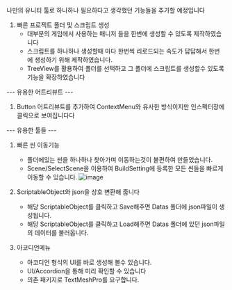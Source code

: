 나만의 유니티 툴로 하나하나 필요하다고 생각했던 기능들을 추가할 예정입니다

1. 빠른 프로젝트 폴더 및 스크립트 생성
   - 대부분의 게임에서 사용하는 매니저 들을 한번에 생성할 수 있도록 제작하였습니다
   - 스크립트를 하나하나 생성할때 마다 한번씩 리로드되는 속도가 답답해서 한번에 생성하기 위해 제작하였습니다.
   - TreeView를 활용하여 폴더를 선택하고 그 폴더에 스크립트를 생성할수 있도록 기능을 확장하였습니다

--- 유용한 어트리뷰트 ---
1. Button 어트리뷰트를 추가하여 ContextMenu와 유사한 방식이지만 인스펙터장에 클릭으로 보여집니다다

--- 유용한 툴들 ---
1. 빠른 씬 이동기능
   - 폴더에있는 씬을 하나하나 찾아가며 이동하는것이 불편하여 만들었습니다.
   - Scene/SelectScene을 이용하여 BuildSetting에 등록한 모든 씬들을 빠르게 이동할 수 있습니다.
![image](https://github.com/user-attachments/assets/87622f7d-255a-4d7f-8148-d45269f52bf0)

2. ScriptableObject와 json을 상호 변환해 줍니다
   - 해당 ScriptableObject를 클릭하고 Save해주면 Datas 폴더에 json파일이 생성됩니다.
   - 해당 ScriptableObject를 클릭하고 Load해주면 Datas 폴더에 있던 json파일의 데이터를 불러옵니다.

3. 아코디언메뉴 
   - 아코디언 형식의 UI를 바로 생성해 볼수 있습니다.
   - UI/Accordion을 통해 미리 확인할 수 있습니다
   - 의존 패키지로 TextMeshPro를 요구합니다.



